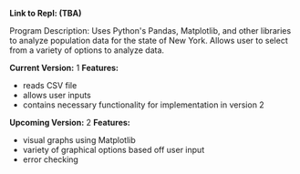 **Link to Repl: (TBA)**

Program Description: Uses Python's Pandas, Matplotlib, and other libraries to analyze population data for the state of New York. Allows user to select from a variety of options to analyze data.

**Current Version:** 1
**Features:**
- reads CSV file
- allows user inputs
- contains necessary functionality for implementation in version 2

**Upcoming Version:** 2
**Features:** 
- visual graphs using Matplotlib
- variety of graphical options based off user input
- error checking